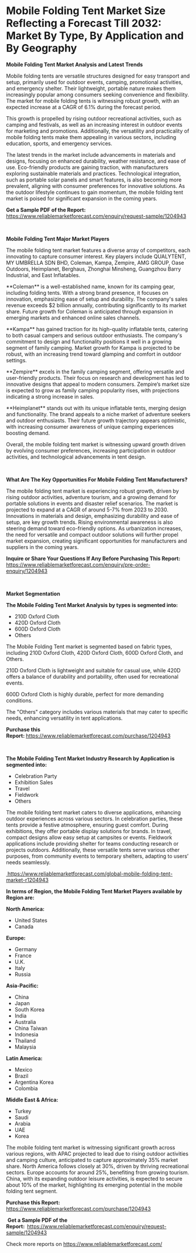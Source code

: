 <p><h1>Mobile Folding Tent Market Size Reflecting a Forecast Till 2032: Market By Type, By Application and By Geography</h1></p><p><strong>Mobile Folding Tent Market Analysis and Latest Trends</strong></p>
<p><p>Mobile folding tents are versatile structures designed for easy transport and setup, primarily used for outdoor events, camping, promotional activities, and emergency shelter. Their lightweight, portable nature makes them increasingly popular among consumers seeking convenience and flexibility. The market for mobile folding tents is witnessing robust growth, with an expected increase at a CAGR of 6.1% during the forecast period. </p><p>This growth is propelled by rising outdoor recreational activities, such as camping and festivals, as well as an increasing interest in outdoor events for marketing and promotions. Additionally, the versatility and practicality of mobile folding tents make them appealing in various sectors, including education, sports, and emergency services. </p><p>The latest trends in the market include advancements in materials and designs, focusing on enhanced durability, weather resistance, and ease of use. Eco-friendly products are gaining traction, with manufacturers exploring sustainable materials and practices. Technological integration, such as portable solar panels and smart features, is also becoming more prevalent, aligning with consumer preferences for innovative solutions. As the outdoor lifestyle continues to gain momentum, the mobile folding tent market is poised for significant expansion in the coming years.</p></p>
<p><strong>Get a Sample PDF of the Report:&nbsp;</strong> <a href="https://www.reliablemarketforecast.com/enquiry/request-sample/1204943?utm_campaign=3307&utm_medium=2&utm_source=Github&utm_content=ia&utm_term=26032025&utm_id=mobile-folding-tent">https://www.reliablemarketforecast.com/enquiry/request-sample/1204943</a></p>
<p>&nbsp;</p>
<p><strong>Mobile Folding Tent Major Market Players</strong></p>
<p><p>The mobile folding tent market features a diverse array of competitors, each innovating to capture consumer interest. Key players include QUALYTENT, MY UMBRELLA SDN BHD, Coleman, Kampa, Zempire, AMG GROUP, Oase Outdoors, Heimplanet, Berghaus, Zhonghai Minsheng, Guangzhou Barry Industrial, and East Inflatables.</p><p>**Coleman** is a well-established name, known for its camping gear, including folding tents. With a strong brand presence, it focuses on innovation, emphasizing ease of setup and durability. The company's sales revenue exceeds $2 billion annually, contributing significantly to its market share. Future growth for Coleman is anticipated through expansion in emerging markets and enhanced online sales channels.</p><p>**Kampa** has gained traction for its high-quality inflatable tents, catering to both casual campers and serious outdoor enthusiasts. The company's commitment to design and functionality positions it well in a growing segment of family camping. Market growth for Kampa is projected to be robust, with an increasing trend toward glamping and comfort in outdoor settings.</p><p>**Zempire** excels in the family camping segment, offering versatile and user-friendly products. Their focus on research and development has led to innovative designs that appeal to modern consumers. Zempire’s market size is expected to grow as family camping popularity rises, with projections indicating a strong increase in sales.</p><p>**Heimplanet** stands out with its unique inflatable tents, merging design and functionality. The brand appeals to a niche market of adventure seekers and outdoor enthusiasts. Their future growth trajectory appears optimistic, with increasing consumer awareness of unique camping experiences boosting demand.</p><p>Overall, the mobile folding tent market is witnessing upward growth driven by evolving consumer preferences, increasing participation in outdoor activities, and technological advancements in tent design.</p></p>
<p>&nbsp;</p>
<p><strong>What Are The Key Opportunities For Mobile Folding Tent Manufacturers?</strong></p>
<p><p>The mobile folding tent market is experiencing robust growth, driven by rising outdoor activities, adventure tourism, and a growing demand for portable solutions in events and disaster relief scenarios. The market is projected to expand at a CAGR of around 5-7% from 2023 to 2030. Innovations in materials and design, emphasizing durability and ease of setup, are key growth trends. Rising environmental awareness is also steering demand toward eco-friendly options. As urbanization increases, the need for versatile and compact outdoor solutions will further propel market expansion, creating significant opportunities for manufacturers and suppliers in the coming years.</p></p>
<p><strong>Inquire or Share Your Questions If Any Before Purchasing This Report:</strong> <a href="https://www.reliablemarketforecast.com/enquiry/pre-order-enquiry/1204943?utm_campaign=3307&utm_medium=2&utm_source=Github&utm_content=ia&utm_term=26032025&utm_id=mobile-folding-tent">https://www.reliablemarketforecast.com/enquiry/pre-order-enquiry/1204943</a></p>
<p>&nbsp;</p>
<p><strong>Market Segmentation</strong></p>
<p><strong>The Mobile Folding Tent Market Analysis by types is segmented into:</strong></p>
<p><ul><li>210D Oxford Cloth</li><li>420D Oxford Cloth</li><li>600D Oxford Cloth</li><li>Others</li></ul></p>
<p><p>The Mobile Folding Tent market is segmented based on fabric types, including 210D Oxford Cloth, 420D Oxford Cloth, 600D Oxford Cloth, and Others. </p><p>210D Oxford Cloth is lightweight and suitable for casual use, while 420D offers a balance of durability and portability, often used for recreational events. </p><p>600D Oxford Cloth is highly durable, perfect for more demanding conditions. </p><p>The "Others" category includes various materials that may cater to specific needs, enhancing versatility in tent applications.</p></p>
<p><strong>Purchase this Report:&nbsp;</strong><a href="https://www.reliablemarketforecast.com/purchase/1204943?utm_campaign=3307&utm_medium=2&utm_source=Github&utm_content=ia&utm_term=26032025&utm_id=mobile-folding-tent">https://www.reliablemarketforecast.com/purchase/1204943</a></p>
<p>&nbsp;</p>
<p><strong>The Mobile Folding Tent Market Industry Research by Application is segmented into:</strong></p>
<p><ul><li>Celebration Party</li><li>Exhibition Sales</li><li>Travel</li><li>Fieldwork</li><li>Others</li></ul></p>
<p><p>The mobile folding tent market caters to diverse applications, enhancing outdoor experiences across various sectors. In celebration parties, these tents provide a festive atmosphere, ensuring guest comfort. During exhibitions, they offer portable display solutions for brands. In travel, compact designs allow easy setup at campsites or events. Fieldwork applications include providing shelter for teams conducting research or projects outdoors. Additionally, these versatile tents serve various other purposes, from community events to temporary shelters, adapting to users’ needs seamlessly.</p></p>
<p><a href="https://www.reliablemarketforecast.com/global-mobile-folding-tent-market-r1204943?utm_campaign=3307&utm_medium=2&utm_source=Github&utm_content=ia&utm_term=26032025&utm_id=mobile-folding-tent">&nbsp;https://www.reliablemarketforecast.com/global-mobile-folding-tent-market-r1204943</a></p>
<p><strong>In terms of Region, the Mobile Folding Tent Market Players available by Region are:</strong></p>
<p>
    <p> <strong> North America: </strong>
        <ul>
            <li>United States</li>
            <li>Canada</li>
        </ul>
        </p> 
    <p> <strong> Europe: </strong>
        <ul>
            <li>Germany</li>
            <li>France</li>
            <li>U.K.</li>
            <li>Italy</li>
            <li>Russia</li>
        </ul>
        </p> 
    <p> <strong> Asia-Pacific: </strong>
        <ul>
            <li>China</li>
            <li>Japan</li>
            <li>South Korea</li>
            <li>India</li>
            <li>Australia</li>
            <li>China Taiwan</li>
            <li>Indonesia</li>
            <li>Thailand</li>
            <li>Malaysia</li>
        </ul>
        </p> 
    <p> <strong> Latin America: </strong>
        <ul>
            <li>Mexico</li>
            <li>Brazil</li>
            <li>Argentina Korea</li>
            <li>Colombia</li>
        </ul>
        </p> 
    <p> <strong> Middle East & Africa: </strong>
        <ul>
            <li>Turkey</li>
            <li>Saudi</li>
            <li>Arabia</li>
            <li>UAE</li>
            <li>Korea</li>
        </ul>
    </p>
    </p>
<p><p>The mobile folding tent market is witnessing significant growth across various regions, with APAC projected to lead due to rising outdoor activities and camping culture, anticipated to capture approximately 35% market share. North America follows closely at 30%, driven by thriving recreational sectors. Europe accounts for around 25%, benefiting from growing tourism. China, with its expanding outdoor leisure activities, is expected to secure about 10% of the market, highlighting its emerging potential in the mobile folding tent segment.</p></p>
<p><strong>Purchase this Report: </strong><a href="https://www.reliablemarketforecast.com/purchase/1204943?utm_campaign=3307&utm_medium=2&utm_source=Github&utm_content=ia&utm_term=26032025&utm_id=mobile-folding-tent">https://www.reliablemarketforecast.com/purchase/1204943</a></p>
<p>&nbsp;<strong>Get a Sample PDF of the Report:&nbsp;&nbsp;</strong><a href="https://www.reliablemarketforecast.com/enquiry/request-sample/1204943?utm_campaign=3307&utm_medium=2&utm_source=Github&utm_content=ia&utm_term=26032025&utm_id=mobile-folding-tent">https://www.reliablemarketforecast.com/enquiry/request-sample/1204943</a></p>
<p><strong></strong></p>
<p>Check more reports on <a href="https://www.reliablemarketforecast.com/?utm_campaign=3307&utm_medium=2&utm_source=Github&utm_content=ia&utm_term=26032025&utm_id=mobile-folding-tent">https://www.reliablemarketforecast.com/</a></p>